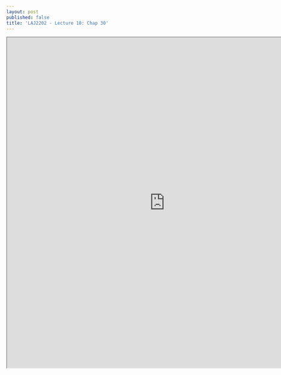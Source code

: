 ```yaml
---
layout: post
published: false
title: 'LAJ2202 - Lecture 10: Chap 30'
---
```

<iframe src="https://drive.google.com/file/d/1LhQ1ByJwhdQSnTbSEzXNLAdwsMv5P3Zz/preview" width="840" height="880"></iframe>
